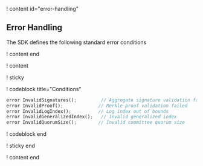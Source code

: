 ! content id="error-handling"

## Error Handling

The SDK defines the following standard error conditions

! content end

! content

! sticky

! codeblock title="Conditions"

```rust
error InvalidSignatures();         // Aggregate signature validation failed
error InvalidProof();             // Merkle proof validation failed
error InvalidLogIndex();          // Log index out of bounds
error InvalidGeneralizedIndex();   // Invalid generalized index
error InvalidQuorumSize();        // Invalid committee quorum size
```

! codeblock end

! sticky end

! content end
